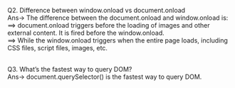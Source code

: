 Q2. Difference between window.onload vs document.onload      <br />
Ans->  The difference between the document.onload and window.onload is:      <br />
==> document.onload triggers before the loading of images and other external content. It is fired before the window.onload.  <br />
==> While the window.onload triggers when the entire page loads, including CSS files, script files, images, etc.          <br /><br />

Q3. What’s the fastest way to query DOM?              <br />
Ans-> document.querySelector() is the fastest way to query DOM.          <br /><br /><br /><br />
